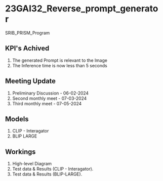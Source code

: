# 23GAI32_Reverse_prompt_generator
SRIB_PRISM_Program

## KPI's Achived
1. The generated Prompt is relevant to the Image
2. The Inference time is now less than 5 seconds

## Meeting Update
1. Preliminary Discussion - 06-02-2024
2. Second monthly meet - 07-03-2024
3. Third monthly meet - 07-05-2024

## Models
1. CLIP - Interagator
2. BLIP LARGE

## Workings
1. High-level Diagram
2. Test data & Results (CLIP - Interagator).
3. Test data & Results (BLIP-LARGE).
